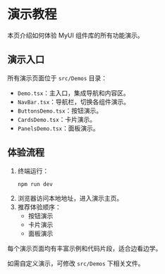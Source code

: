 
# 演示教程

本页介绍如何体验 MyUI 组件库的所有功能演示。

## 演示入口

所有演示页面位于 `src/Demos` 目录：
- `Demo.tsx`：主入口，集成导航和内容区。
- `NavBar.tsx`：导航栏，切换各组件演示。
- `ButtonsDemo.tsx`：按钮演示。
- `CardsDemo.tsx`：卡片演示。
- `PanelsDemo.tsx`：面板演示。

## 体验流程

1. 终端运行：
	```bash
	npm run dev
	```
2. 浏览器访问本地地址，进入演示主页。
3. 推荐体验顺序：
	- 按钮演示
	- 卡片演示
	- 面板演示

每个演示页面均有丰富示例和代码片段，适合边看边学。

如需自定义演示，可修改 `src/Demos` 下相关文件。
